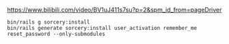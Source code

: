 https://www.bilibili.com/video/BV1uJ411s7su?p=2&spm_id_from=pageDriver

```
bin/rails g sorcery:install
bin/rails generate sorcery:install user_activation remember_me reset_password --only-submodules
```

